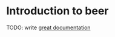 # Introduction to beer

TODO: write [great documentation](http://jacobian.org/writing/what-to-write/)

